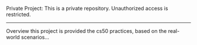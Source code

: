 Private Project:
This is a private repository. Unauthorized access is restricted.

-----------------------

Overview
this project is provided the cs50 practices, based on the real-world scenarios...

